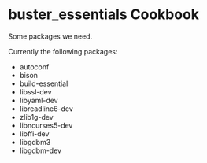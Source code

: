 buster_essentials Cookbook
==========================
Some packages we need.

Currently the following packages:
* autoconf
* bison
* build-essential
* libssl-dev
* libyaml-dev
* libreadline6-dev
* zlib1g-dev
* libncurses5-dev
* libffi-dev
* libgdbm3
* libgdbm-dev
